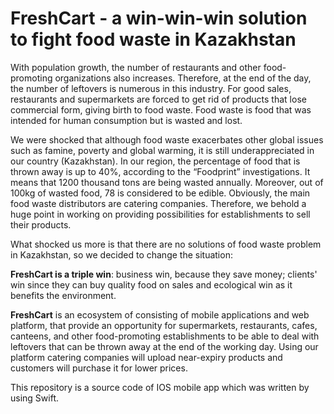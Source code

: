 <h1> FreshCart - a win-win-win solution to fight food waste in Kazakhstan </h1>
With population growth, the number of restaurants and other food-promoting organizations also increases. Therefore, at the end of the day, the number of leftovers is numerous in this industry. For good sales, restaurants and supermarkets are forced to get rid of products that lose commercial form, giving birth to food waste. Food waste is food that was intended for human consumption but is wasted and lost. 

We were shocked that although food waste exacerbates other global issues such as famine, poverty and global warming, it is still underappreciated in our country (Kazakhstan). In our region, the percentage of food that is thrown away is up to 40%, according to the “Foodprint” investigations. It means that 1200 thousand tons are being wasted annually. Moreover, out of 100kg of wasted food, 78 is considered to be edible. Obviously, the main food waste distributors are catering companies. Therefore, we behold a huge point in working on providing possibilities for establishments to sell their products. 

What shocked us more is that there are no solutions of food waste problem in Kazakhstan, so we decided to change the situation: 

**FreshCart is a triple win**: business win, because they save money; clients' win since they can buy quality food on sales and ecological win as it benefits the environment. 

**FreshCart** is an ecosystem of  consisting of mobile applications and web platform, that provide an opportunity for supermarkets, restaurants, cafes, canteens, and other food-promoting establishments to be able to deal with leftovers that can be thrown away at the end of the working day. Using our platform catering companies will upload near-expiry products and customers will purchase it for lower prices. 

This repository is a source code of IOS mobile app which was written by using Swift. 

